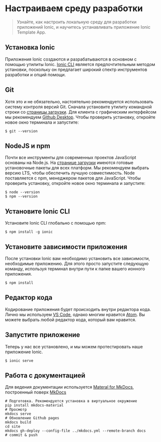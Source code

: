 # Настраиваем среду разработки
> Узнайте, как настроить локальную среду для разработки приложений Ionic, и научитесь устанавливать приложение Ionic Template App.
## Установка Ionic
Приложения Ionic создаются и разрабатываются в основном с помощью утилиты Ionic. [Ionic CLI](https://ionicframework.com/docs/reference/glossary#cli) является предпочтительным методом установки, поскольку он предлагает широкий спектр инструментов разработки и опций помощи.

## Git
Хотя это и не обязательно, настоятельно рекомендуется использовать систему контроля версий Git. Сначала установите утилиту командной строки со [страницы загрузки](https://git-scm.com/). Для клиента с графическим интерфейсом мы рекомендуем [Github Desktop](https://desktop.github.com/).
Чтобы проверить установку, откройте новое окно терминала и запустите:
```
$ git --version
```

## NodeJS и npm
Почти все инструменты для современных проектов JavaScript основаны на Node.js. На [странице загрузки](https://nodejs.org/en/download/current) имеются готовые установочные пакеты для всех платформ. Мы рекомендуем выбрать версию LTS, чтобы обеспечить лучшую совместимость.
Node поставляется с npm, менеджером пакетов для JavaScript.
Чтобы проверить установку, откройте новое окно терминала и запустите:
```
$ node --version
$ npm --version
```
## Установите Ionic CLI
Установите Ionic CLI глобально с помощью npm:
```
$ npm install -g ionic
```
## Установите зависимости приложения
После установки Ionic вам необходимо установить все зависимости, необходимые приложению. Для этого просто запустите следующую команду, используя терминал внутри пути к папке вашего ионного приложения.
```
$ npm install
```
## Редактор кода
Кодирование приложения будет происходить внутри редактора кода. Лично мы используем [VS Code](https://code.visualstudio.com/), однако многим нравится [Atom](https://github.blog/2022-06-08-sunsetting-atom/). Вы можете выбрать любой редактор кода, который вам нравится.
## Запустите приложение
Теперь у нас все установлено, и мы можем протестировать наше приложение Ionic.
```
$ ionic serve
```
## Работа с документацией
Для ведения документации используется [Materal for MkDocs](https://github.com/squidfunk/mkdocs-material), построенный поверх [MkDocs](https://www.mkdocs.org/)
```
# Подготовка. Рекомендуется установка в виртуальное окружение
pip install mkdocs-material
# Просмотр
mkdocs serve
# Обновление Github pages
mkdocs build
cd site
mkdocs gh-deploy --config-file ../mkdocs.yml --remote-branch docs
# commit & push
```
